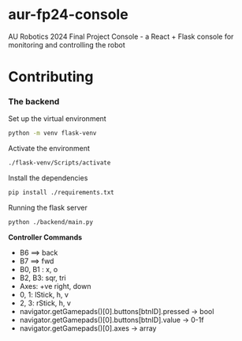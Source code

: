 # aur-fp24-console

AU Robotics 2024 Final Project Console - a React + Flask console for monitoring and controlling the robot

# Contributing

### The backend

Set up the virtual environment

```sh
python -m venv flask-venv
```

Activate the environment

```sh
./flask-venv/Scripts/activate
```

Install the dependencies

```sh
pip install ./requirements.txt
```

Running the flask server

```sh
python ./backend/main.py
```
**Controller Commands**
* B6 ==> back
* B7  ==> fwd
* B0, B1 : x, o
* B2, B3: sqr, tri
* Axes: +ve right, down
* 0, 1: lStick, h, v
* 2, 3: rStick, h, v
* navigator.getGamepads()[0].buttons[btnID].pressed -> bool
* navigator.getGamepads()[0].buttons[btnID].value -> 0-1f
* navigator.getGamepads()[0].axes -> array
